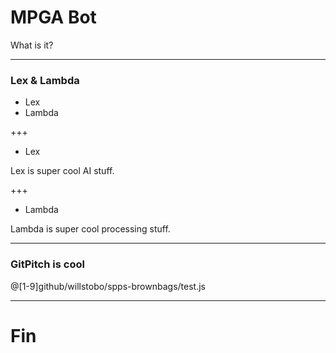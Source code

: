 # MPGA Bot

What is it?

---

### Lex & Lambda

- Lex
- Lambda

+++

- Lex

Lex is super cool AI stuff.

+++

- Lambda

Lambda is super cool processing stuff.

---

### GitPitch is cool

@[1-9]github/willstobo/spps-brownbags/test.js

---

# Fin